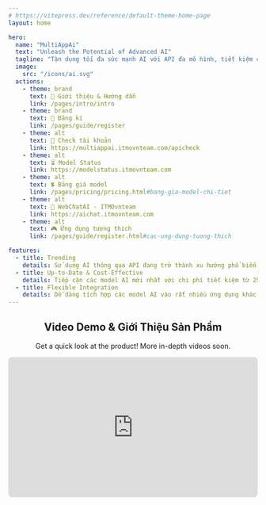 ```yaml
---
# https://vitepress.dev/reference/default-theme-home-page
layout: home

hero:
  name: "MultiAppAi"
  text: "Unleash the Potential of Advanced AI"
  tagline: "Tận dụng tối đa sức mạnh AI với API đa mô hình, tiết kiệm chi phí cho nhiều ứng dụng cùng ITMOvnteam"
  image:
    src: "/icons/ai.svg"
  actions:
    - theme: brand
      text: 📕 Giới thiệu & Hướng dẫn
      link: /pages/intro/intro
    - theme: brand
      text: 🔔 Đăng kí
      link: /pages/guide/register
    - theme: alt
      text: 🔎 Check tài khoản
      link: https://multiappai.itmovnteam.com/apicheck
    - theme: alt
      text: ⏳ Model Status
      link: https://modelstatus.itmovnteam.com
    - theme: alt
      text: 💲 Bảng giá model
      link: /pages/pricing/pricing.html#bang-gia-model-chi-tiet
    - theme: alt
      text: 💬 WebChatAI - ITMOvnteam
      link: https://aichat.itmovnteam.com
    - theme: alt
      text: 🎮 Ứng dụng tương thích
      link: /pages/guide/register.html#cac-ung-dung-tuong-thich

features:
  - title: Trending
    details: Sử dụng AI thông qua API đang trở thành xu hướng phổ biến nhờ tính tiện lợi và khả năng tiết kiệm chi phí đáng kể so với việc mua các gói dịch vụ cao cấp từ các nhà cung cấp khác.
  - title: Up-to-Date & Cost-Effective
    details: Tiếp cận các model AI mới nhất với chi phí tiết kiệm từ 25-30% so với giá Offical khi sử dụng API từ ITMOvnteam.
  - title: Flexible Integration
    details: Dễ dàng tích hợp các model AI vào rất nhiều ứng dụng khác nhau chỉ với một API key duy nhất.
---
```


<h2 style="text-align: center;">Video Demo & Giới Thiệu Sản Phẩm</h2>

<p style="text-align: center;">Get a quick look at the product! More in-depth videos soon.</p>

<div style="width: 100%; padding-bottom: 56.25%; position: relative; border-radius: 8px; overflow: hidden;">
  <iframe style="position: absolute; top: 0; left: 0; width: 100%; height: 100%;" src="https://www.youtube.com/embed/LJMEsTPkflw?si=PMn_2lI1Wz-4sSs3" title="YouTube video player" frameborder="0" allow="accelerometer; autoplay; clipboard-write; encrypted-media; gyroscope; picture-in-picture; web-share" referrerpolicy="strict-origin-when-cross-origin" allowfullscreen>
  </iframe>
</div>
